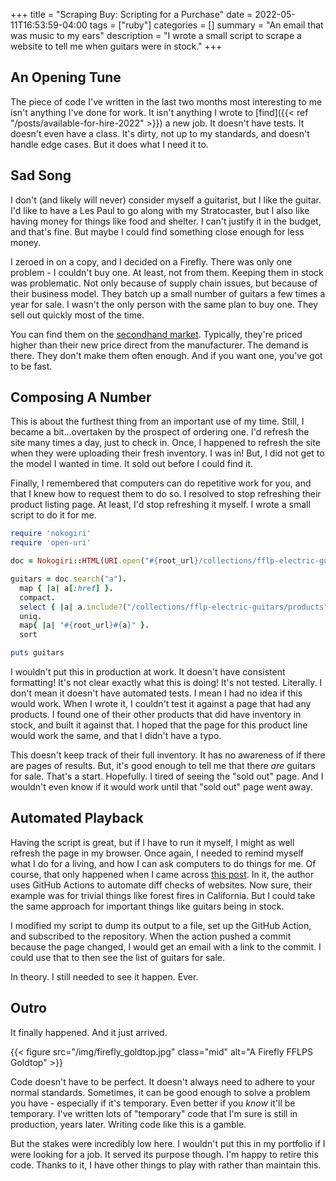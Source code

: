 +++
title = "Scraping Buy: Scripting for a Purchase"
date = 2022-05-11T16:53:59-04:00
tags = ["ruby"]
categories = []
summary = "An email that was music to my ears"
description = "I wrote a small script to scrape a website to tell me when guitars were in stock."
+++

## An Opening Tune

The piece of code I've written in the last two months most interesting to me isn't anything I've done for work. It isn't anything I wrote to [find]({{< ref "/posts/available-for-hire-2022" >}}) a new job. It doesn't have tests. It doesn't even have a class. It's dirty, not up to my standards, and doesn't handle edge cases. But it does what I need it to.

## Sad Song

I don't (and likely will never) consider myself a guitarist, but I like the guitar. I'd like to have a Les Paul to go along with my Stratocaster, but I also like having money for things like food and shelter. I can't justify it in the budget, and that's fine. But maybe I could find something close enough for less money.

I zeroed in on a copy, and I decided on a Firefly. There was only one problem - I couldn't buy one. At least, not from them. Keeping them in stock was problematic. Not only because of supply chain issues, but because of their business model. They batch up a small number of guitars a few times a year for sale. I wasn't the only person with the same plan to buy one. They sell out quickly most of the time.

You can find them on the [secondhand market](https://reverb.com/marketplace?query=Firefly%20FFLPS). Typically, they're priced higher than their new price direct from the manufacturer. The demand is there. They don't make them often enough. And if you want one, you've got to be fast.

## Composing A Number

This is about the furthest thing from an important use of my time. Still, I became a bit...overtaken by the prospect of ordering one. I'd refresh the site many times a day, just to check in. Once, I happened to refresh the site when they were uploading their fresh inventory. I was in! But, I did not get to the model I wanted in time. It sold out before I could find it.

Finally, I remembered that computers can do repetitive work for you, and that I knew how to request them to do so. I resolved to stop refreshing their product listing page. At least, I'd stop refreshing it myself. I wrote a small script to do it for me.

```ruby
require 'nokogiri'
require 'open-uri'

doc = Nokogiri::HTML(URI.open("#{root_url}/collections/fflp-electric-guitars"))

guitars = doc.search("a").
  map { |a| a[:href] }.
  compact.
  select { |a| a.include?("/collections/fflp-electric-guitars/products") }.
  uniq.
  map{ |a| "#{root_url}#{a}" }.
  sort

puts guitars
```

I wouldn't put this in production at work. It doesn't have consistent formatting! It's not clear exactly what this is doing! It's not tested. Literally. I don't mean it doesn't have automated tests. I mean I had no idea if this would work. When I wrote it, I couldn't test it against a page that had any products. I found one of their other products that did have inventory in stock, and built it against that. I hoped that the page for this product line would work the same, and that I didn't have a typo.

This doesn't keep track of their full inventory. It has no awareness of if there are pages of results. But, it's good enough to tell me that there *are* guitars for sale. That's a start. Hopefully. I tired of seeing the "sold out" page. And I wouldn't even know if it would work until that "sold out" page went away.

## Automated Playback

Having the script is great, but if I have to run it myself, I might as well refresh the page in my browser. Once again, I needed to remind myself what I do for a living, and how I can ask computers to do things for me. Of course, that only happened when I came across [this post](https://simonwillison.net/2020/Oct/9/git-scraping/). In it, the author uses GitHub Actions to automate diff checks of websites. Now sure, their example was for trivial things like forest fires in California. But I could take the same approach for important things like guitars being in stock.

I modified my script to dump its output to a file, set up the GitHub Action, and subscribed to the repository. When the action pushed a commit because the page changed, I would get an email with a link to the commit. I could use that to then see the list of guitars for sale.

In theory. I still needed to see it happen. Ever.

## Outro

It finally happened. And it just arrived.

{{< figure src="/img/firefly_goldtop.jpg" class="mid" alt="A Firefly FFLPS Goldtop" >}}

Code doesn't have to be perfect. It doesn't always need to adhere to your normal standards. Sometimes, it can be good enough to solve a problem you have - especially if it's temporary. Even better if you *know* it'll be temporary. I've written lots of "temporary" code that I'm sure is still in production, years later. Writing code like this is a gamble.

But the stakes were incredibly low here. I wouldn't put this in my portfolio if I were looking for a job. It served its purpose though. I'm happy to retire this code. Thanks to it, I have other things to play with rather than maintain this.
